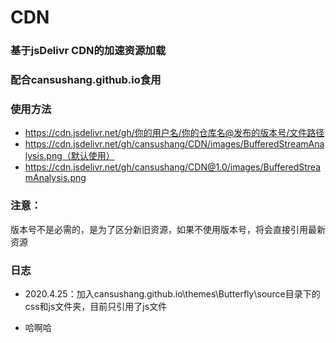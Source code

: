 # CDN
### 基于jsDelivr CDN的加速资源加载
### 配合cansushang.github.io食用
### 使用方法
- https://cdn.jsdelivr.net/gh/你的用户名/你的仓库名@发布的版本号/文件路径
- https://cdn.jsdelivr.net/gh/cansushang/CDN/images/BufferedStreamAnalysis.png（默认使用）
- https://cdn.jsdelivr.net/gh/cansushang/CDN@1.0/images/BufferedStreamAnalysis.png
### 注意：
版本号不是必需的，是为了区分新旧资源，如果不使用版本号，将会直接引用最新资源
### 日志
- 2020.4.25：加入cansushang.github.io\themes\Butterfly\source目录下的css和js文件夹，目前只引用了js文件

- 哈啊哈
